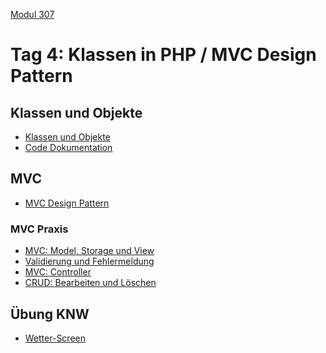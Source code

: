 [Modul 307](/ilv.307)

# Tag 4: Klassen in PHP / MVC Design Pattern

## Klassen und Objekte

- [Klassen und Objekte](/ilv.307/04-modul-307/01-klassen-objekte)
- [Code Dokumentation](/ilv.307/04-modul-307/01.2-docblock)

## MVC

- [MVC Design Pattern](/ilv.307/04-modul-307/02-mvc-design-pattern)

### MVC Praxis

- [MVC: Model, Storage und View](/ilv.307/04-modul-307/02.1-todo-mvc-einstieg)
- [Validierung und Fehlermeldung](/ilv.307/04-modul-307/02.2-todo-validierung)
- [MVC: Controller](/ilv.307/04-modul-307/02.3-todo-mvc-controller)
- [CRUD: Bearbeiten und Löschen](/ilv.307/04-modul-307/02.4-todo-crud)

## Übung KNW

- [Wetter-Screen](/ilv.307/04-modul-307/03-uebung-knw)

<!--stackedit_data:
eyJoaXN0b3J5IjpbLTQ0MTE4MDk5OCwxOTk2MDExODU5LDE4MT
gxNTM4NTQsMzkyMTM5NjcxLC0xNjU5OTk3MTIsMjEyNzI5OTAw
MiwtMTY1OTk5NzEyLDE3MTEzMTUyODYsNjExNzg0ODcsMzY1Nj
U2NDczXX0=
-->